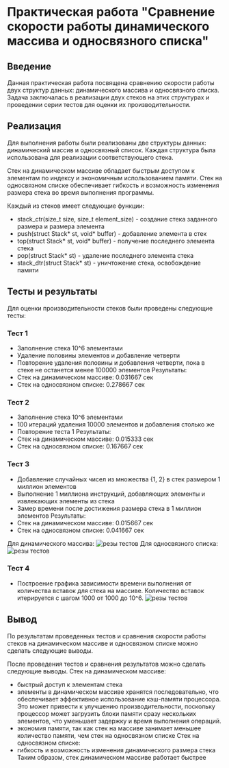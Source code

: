 # Практическая работа "Сравнение скорости работы динамического массива и односвязного списка"

## Введение
Данная практическая работа посвящена сравнению скорости работы двух структур данных: динамического массива и односвязного списка. Задача заключалась в реализации двух стеков на этих структурах и проведении серии тестов для оценки их производительности.

## Реализация
Для выполнения работы были реализованы две структуры данных: динамический массив и односвязный список. Каждая структура была использована для реализации соответствующего стека.

Стек на динамическом массиве обладает быстрым доступом к элементам по индексу и экономичным использованием памяти.
Стек на односвязном списке обеспечивает гибкость и возможность изменения размера стека во время выполнения программы.

Каждый из стеков имеет следующие функции:
- stack_ctr(size_t size, size_t element_size) - создание стека заданного размера и размера элемента
- push(struct Stack* st, void* buffer) - добавление элемента в стек
- top(struct Stack* st, void* buffer) - получение последнего элемента стека
- pop(struct Stack* st) - удаление последнего элемента стека
- stack_dtr(struct Stack* st) - уничтожение стека, освобождение памяти

## Тесты и результаты
Для оценки производительности стеков были проведены следующие тесты:

### Тест 1
- Заполнение стека 10^6 элементами
- Удаление половины элементов и добавление четверти
- Повторение удаления половины и добавления четверти, пока в стеке не останется менее 100000 элементов
Результаты:
- Стек на динамическом массиве: 0.031667 сек
- Стек на односвязном списке: 0.278667 сек

### Тест 2
- Заполнение стека 10^6 элементами
- 100 итераций удаления 10000 элементов и добавления столько же
- Повторение теста 1
Результаты:
- Стек на динамическом массиве: 0.015333 сек
- Стек на односвязном списке: 0.167667 сек

### Тест 3
- Добавление случайных чисел из множества {1, 2} в стек размером 1 миллион элементов
- Выполнение 1 миллиона инструкций, добавляющих элементы и извлекающих элементы из стека
- Замер времени после достижения размера стека в 1 миллион элементов
Результаты:
- Стек на динамическом массиве: 0.015667 сек
- Стек на односвязном списке: 0.041667 сек

Для динамического массива:
   ![резы тестов](./practicum_work1/Pictures/test2.png)
Для односвязного списка:
   ![резы тестов](./practicum_work1/Pictures/test1.png)
### Тест 4
- Построение графика зависимости времени выполнения от количества вставок для стека на массиве. Количество вставок итерируется с шагом 1000 от 1000 до 10^6.
   ![резы тестов](./practicum_work1/Pictures/picture.png)
## Вывод
По результатам проведенных тестов и сравнения скорости работы стеков на динамическом массиве и односвязном списке можно сделать следующие выводы.

После проведения тестов и сравнения результатов можно сделать следующие выводы.
Стек на динамическом массиве:
- быстрый доступ к элементам стека
- элементы в динамическом массиве хранятся последовательно, что обеспечивает эффективное использование кэш-памяти процессора. Это может привести к улучшению производительности, поскольку процессор может загрузить блоки памяти сразу нескольких элементов, что уменьшает задержку и время выполнения операций.
- экономия памяти, так как стек на массиве занимает меньшее количество памяти, чем стек на односвязном списке
Стек на односвязном списке:
- гибкость и возможность изменения динамического размера стека
Таким образом, стек динамическом массиве работает быстрее
